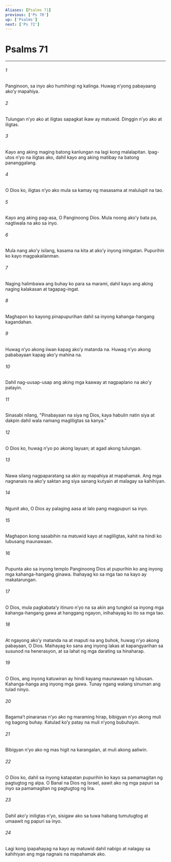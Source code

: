 ```yaml
---
Aliases: [Psalms 71]
previous: ['Ps 70']
up: ['Psalms']
next: ['Ps 72']
---
```

# Psalms 71

***






















###### 1 










Panginoon, sa inyo ako humihingi ng kalinga. Huwag nʼyong pabayaang akoʼy mapahiya. 





















###### 2 










Tulungan nʼyo ako at iligtas sapagkat ikaw ay matuwid. Dinggin nʼyo ako at iligtas. 





















###### 3 










Kayo ang aking maging batong kanlungan na lagi kong malalapitan. Ipag-utos nʼyo na iligtas ako, dahil kayo ang aking matibay na batong pananggalang. 





















###### 4 










O Dios ko, iligtas nʼyo ako mula sa kamay ng masasama at malulupit na tao. 





















###### 5 










Kayo ang aking pag-asa, O Panginoong Dios. Mula noong akoʼy bata pa, nagtiwala na ako sa inyo. 





















###### 6 










Mula nang akoʼy isilang, kasama na kita at akoʼy inyong iningatan. Pupurihin ko kayo magpakailanman. 





















###### 7 










Naging halimbawa ang buhay ko para sa marami, dahil kayo ang aking naging kalakasan at tagapag-ingat. 





















###### 8 










Maghapon ko kayong pinapupurihan dahil sa inyong kahanga-hangang kagandahan. 





















###### 9 










Huwag nʼyo akong iiwan kapag akoʼy matanda na. Huwag nʼyo akong pababayaan kapag akoʼy mahina na. 





















###### 10 










Dahil nag-uusap-usap ang aking mga kaaway at nagpaplano na akoʼy patayin. 





















###### 11 










Sinasabi nilang, "Pinabayaan na siya ng Dios, kaya habulin natin siya at dakpin dahil wala namang magliligtas sa kanya." 





















###### 12 










O Dios ko, huwag nʼyo po akong layuan; at agad akong tulungan. 





















###### 13 










Nawa silang nagpaparatang sa akin ay mapahiya at mapahamak. Ang mga nagnanais na akoʼy saktan ang siya sanang kutyain at malagay sa kahihiyan. 





















###### 14 










Ngunit ako, O Dios ay palaging aasa at lalo pang magpupuri sa inyo. 





















###### 15 










Maghapon kong sasabihin na matuwid kayo at nagliligtas, kahit na hindi ko lubusang maunawaan. 





















###### 16 










Pupunta ako sa inyong templo Panginoong Dios at pupurihin ko ang inyong mga kahanga-hangang ginawa. Ihahayag ko sa mga tao na kayo ay makatarungan. 





















###### 17 










O Dios, mula pagkabataʼy itinuro nʼyo na sa akin ang tungkol sa inyong mga kahanga-hangang gawa at hanggang ngayon, inihahayag ko ito sa mga tao. 





















###### 18 










At ngayong akoʼy matanda na at maputi na ang buhok, huwag nʼyo akong pabayaan, O Dios. Maihayag ko sana ang inyong lakas at kapangyarihan sa susunod na henerasyon, at sa lahat ng mga darating sa hinaharap. 





















###### 19 










O Dios, ang inyong katuwiran ay hindi kayang maunawaan ng lubusan. Kahanga-hanga ang inyong mga gawa. Tunay ngang walang sinuman ang tulad ninyo. 





















###### 20 










Bagamaʼt pinaranas nʼyo ako ng maraming hirap, bibigyan nʼyo akong muli ng bagong buhay. Katulad koʼy patay na muli nʼyong bubuhayin. 





















###### 21 










Bibigyan nʼyo ako ng mas higit na karangalan, at muli akong aaliwin. 





















###### 22 










O Dios ko, dahil sa inyong katapatan pupurihin ko kayo sa pamamagitan ng pagtugtog ng alpa. O Banal na Dios ng Israel, aawit ako ng mga papuri sa inyo sa pamamagitan ng pagtugtog ng lira. 





















###### 23 










Dahil akoʼy iniligtas nʼyo, sisigaw ako sa tuwa habang tumutugtog at umaawit ng papuri sa inyo. 





















###### 24 










Lagi kong ipapahayag na kayo ay matuwid dahil nabigo at nalagay sa kahihiyan ang mga nagnais na mapahamak ako.
